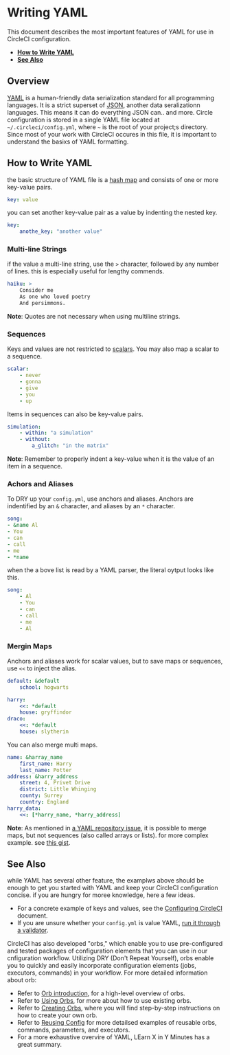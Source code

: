 # Writing YAML

This document describes the most important features of YAML for use in CircleCI configuration.

- **[How to Write YAML](#how-to-write-yaml)** <br/>
- **[See Also](#see-also)**

## Overview

[YAML](https://yaml.org/) is a human-friendly data serialization standard for all programming languages. It is a strict superset of [JSON](https://www.json.org/), another data seralizationn languages. This means it can do everything JSON can.. and more.
Circle configuration is stored in a single YAML file located at `~/.circleci/config.yml`, where `~` is the root of your project;s directory. Since most of your work with CircleCI occures in this file, it is important to understand the basixs of YAML formatting.

## How to Write YAML

the basic structure of YAML file is a [hash map](https://en.wikipedia.org/wiki/Hash_table) and consists of one or more key-value pairs.

```YAML
key: value
```

you can set another key-value pair as a value by indenting the nested key.

```YAML
key:
    anothe_key: "another value"
```

### Multi-line Strings

if the value a multi-line string, use the `>` character, followed by any number of lines. this is especially useful for lengthy commends.

```YAML
haiku: >
    Consider me
    As one who loved poetry
    And persimmons.
```

<b>Note</b>: Quotes are not necessary when using multiline strings.

### Sequences

Keys and values are not restricted to [scalars](https://softwareengineering.stackexchange.com/questions/238033/what-does-it-mean-when-data-is-scalar). You may also map a scalar to a sequence.

```YAML
scalar:
    - never
    - gonna
    - give
    - you
    - up
```

Items in sequences can also be key-value pairs.

```YAML
simulation:
    - within: "a simulation"
    - without:
        a_glitch: "in the matrix"
```

<b>Note</b>: Remember to properly indent a key-value when it is the value of an item in a sequence.

### Achors and Aliases

To DRY up your `config.yml`, use anchors and aliases. Anchors are indentified by an `&` character, and aliases by an `*` character.

```YAML
song:
- &name Al
- You
- can
- call
- me
- *name
```

when the a bove list is read by a YAML parser, the literal oytput looks like this.

```YAML
song:
    - Al
    - You
    - can
    - call
    - me
    - Al
```

### Mergin Maps

Anchors and aliases work for scalar values, but to save maps or sequences, use `<<` to inject the alias.

```YAML
default: &default
    school: hogwarts

harry:
    <<: *default
    house: gryffindor
draco:
    <<: *default
    house: slytherin
```

You can also merge multi maps.

```YAML
name: &harray_name
    first_name: Harry
    last_name: Potter
address: &harry_address
    street: 4, Privet Drive
    district: Little Whinging
    county: Surrey
    country: England
harry_data:
    <<: [*harry_name, *harry_address]
```

<b>Note</b>: As mentioned in [a YAML repository issue](https://github.com/yaml/yaml/issues/35), it is possible to merge maps, but not sequences (also called arrays or lists).
for more complex example. see [this gist](https://gist.github.com/bowsersenior/979804).

## See Also

while YAML has several other feature, the examplws above should be enough to get you started with YAML and keep your CircleCI configuration concise. if you are hungry for moree knowledge, here a few ideas.

- For a concrete example of keys and values, see the [Configuring CircleCI](https://circleci.com/docs/2.0/configuration-reference/) document.
- If you are unsure whether your `config.yml` is value YAML, [run it through a validator](http://yaml-online-parser.appspot.com/).

CircleCI has also developed "orbs," which enable you to use pre-configured and tested packages of configuration elements that you can use in our cnfiguration workflow. Utilizing DRY (Don't Repeat Yourself), orbs enable you to quickly and easily incorporate configuration elements (jobs, executors, commands) in your workflow. For more detailed information about orb:

- Refer to [Orb introduction](https://circleci.com/docs/2.0/orb-intro/), for a high-level overview of orbs.
- Refer to [Using Orbs](https://circleci.com/docs/2.0/using-orbs/), for more about how to use existing orbs.
- Refer to [Creating Orbs](https://circleci.com/docs/2.0/creating-orbs/), where you will find step-by-step instructions on how to create your own orb.
- Refer to [Reusing Config](https://circleci.com/docs/2.0/reusing-config/) for more detailsed examples of reusable orbs, commands, parameters, and executors.
- For a more exhaustive overvire of YAML, LEarn X in Y Minutes has a great summary.
